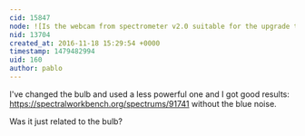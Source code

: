 ```yaml
---
cid: 15847
node: ![Is the webcam from spectrometer v2.0 suitable for the upgrade to 3.0?](../notes/pablo/11-14-2016/is-the-webcam-from-spectrometer-v2-0-suitable-for-the-upgrade-to-3-0)
nid: 13704
created_at: 2016-11-18 15:29:54 +0000
timestamp: 1479482994
uid: 160
author: pablo
---
```


I've changed the bulb and used a less powerful one and I got good results: https://spectralworkbench.org/spectrums/91741 without the blue noise.

Was it  just related to the bulb?